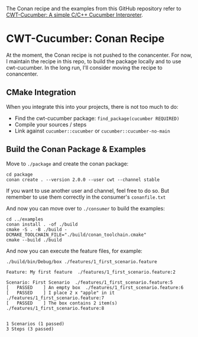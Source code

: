 The Conan recipe and the examples from this GitHub repository refer to [CWT-Cucumber: A simple C/C++ Cucumber Interpreter](https://github.com/ThoSe1990/cwt-cucumber).

  
# CWT-Cucumber: Conan Recipe

At the moment, the Conan recipe is not pushed to the conancenter. For now, I maintain the recipe in this repo, to build the package locally and to use cwt-cucumber. In the long run, I'll consider moving the recipe to conancenter.

## CMake Integration

When you integrate this into your projects, there is not too much to do: 

- Find the cwt-cucumber package: `find_package(cucumber REQUIRED)`
- Compile your sources / steps
- Link against `cucumber::cucumber` or `cucumber::cucumber-no-main`

## Build the Conan Package & Examples

Move to `./package` and create the conan package:

```shell
cd package
conan create . --version 2.0.0 --user cwt --channel stable
```

If you want to use another user and channel, feel free to do so. But remember to use them correctly in the consumer's `conanfile.txt`
  
And now you can move over to `./consumer` to build the examples: 

```
cd ../examples
conan install . -of ./build 
cmake -S . -B ./build -DCMAKE_TOOLCHAIN_FILE="./build/conan_toolchain.cmake"
cmake --build ./build
```

And now you can execute the feature files, for example:

```
./build/bin/Debug/box ./features/1_first_scenario.feature

Feature: My first feature  ./features/1_first_scenario.feature:2

Scenario: First Scenario  ./features/1_first_scenario.feature:5
[   PASSED    ] An empty box  ./features/1_first_scenario.feature:6
[   PASSED    ] I place 2 x "apple" in it  ./features/1_first_scenario.feature:7
[   PASSED    ] The box contains 2 item(s)  ./features/1_first_scenario.feature:8


1 Scenarios (1 passed)
3 Steps (3 passed)
```
